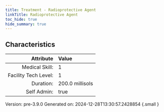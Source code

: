 ```yaml
---
title: Treatment - Radioprotective Agent
linkTitle: Radioprotective Agent
toc_hide: true
hide_summary: true
---
```


## Characteristics

| Attribute      | Value |
|--------:|:------|
|Medical Skill:|1|
|Facility Tech Level:|1|
|Duration:|200.0 millisols|
|Self Admin:|true|

Version: pre-3.9.0 Generated on: 2024-12-28T13:30:57.2428854
{.small }